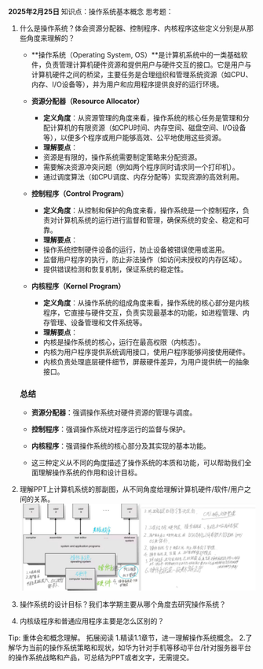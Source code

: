 **2025年2月25日**
知识点：操作系统基本概念
思考题：
1. 什么是操作系统？体会资源分配器、控制程序、内核程序这些定义分别是从那些角度来理解的？
    - **操作系统（Operating System, OS）**是计算机系统中的一类基础软件，负责管理计算机硬件资源和提供用户与硬件交互的接口。它是用户与计算机硬件之间的桥梁，主要任务是合理组织和管理系统资源（如CPU、内存、I/O设备等），并为用户和应用程序提供良好的运行环境。
  
    - **资源分配器（Resource Allocator）**
      - **定义角度**：从资源管理的角度来看，操作系统的核心任务是管理和分配计算机的有限资源（如CPU时间、内存空间、磁盘空间、I/O设备等），以便多个程序或用户能够高效、公平地使用这些资源。
      - **理解要点**：
      - 资源是有限的，操作系统需要制定策略来分配资源。
      - 需要解决资源冲突问题（例如两个程序同时请求同一个打印机）。
      - 通过调度算法（如CPU调度、内存分配等）实现资源的高效利用。
  
    - **控制程序（Control Program）**
      - **定义角度**：从控制和保护的角度来看，操作系统是一个控制程序，负责对计算机系统的运行进行监督和管理，确保系统的安全、稳定和可靠。
      - **理解要点**：
      - 操作系统控制硬件设备的运行，防止设备被错误使用或滥用。
      - 监督用户程序的执行，防止非法操作（如访问未授权的内存区域）。
      - 提供错误检测和恢复机制，保证系统的稳定性。
  
    - **内核程序（Kernel Program）**
      - **定义角度**：从操作系统的组成角度来看，操作系统的核心部分是内核程序，它直接与硬件交互，负责实现最基本的功能，如进程管理、内存管理、设备管理和文件系统等。
      - **理解要点**：
      - 内核是操作系统的核心，运行在最高权限（内核态）。
      - 内核为用户程序提供系统调用接口，使用户程序能够间接使用硬件。
      - 内核负责处理底层硬件细节，屏蔽硬件差异，为用户提供统一的抽象接口。

    ### 总结
      - **资源分配器**：强调操作系统对硬件资源的管理与调度。
      - **控制程序**：强调操作系统对程序运行的监督与保护。
      - **内核程序**：强调操作系统的核心部分及其实现的基本功能。
  
    - 这三种定义从不同的角度描述了操作系统的本质和功能，可以帮助我们全面理解操作系统的作用和设计目标。

2. 理解PPT上计算机系统的那副图，从不同角度给理解计算机硬件/软件/用户之间的关系。
![如图](83ace5f9e4659967d2519ab49a19064.jpg)

3. 操作系统的设计目标？我们本学期主要从哪个角度去研究操作系统？
4. 内核级程序和普通应用程序主要是怎么区别的？

Tip:
 重体会和概念理解。
拓展阅读
1.精读1.1章节，进一理解操作系统概念。
2.了解华为当前的操作系统策略和现状，如华为针对手机等移动平台/针对服务器平台的操作系统战略和产品，可总结为PPT或者文字，无需提交。
